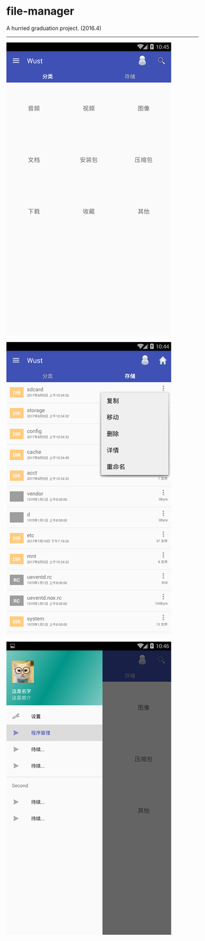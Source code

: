 # file-manager
A hurried graduation project.  (2016.4)

<hr/>

![home1.png](./assets/home1.png)

![home1.png](./assets/home2.png)

![home1.png](./assets/side.png)

